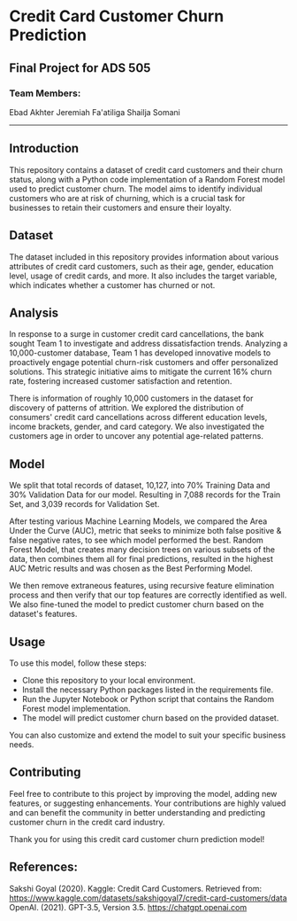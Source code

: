 # Credit Card Customer Churn Prediction
## Final Project for ADS 505

### Team Members:
Ebad Akhter
Jeremiah Fa'atiliga
Shailja Somani   

****

## Introduction
This repository contains a dataset of credit card customers and their churn status, along with a Python code implementation of a Random Forest model used to predict customer churn. The model aims to identify individual customers who are at risk of churning, which is a crucial task for businesses to retain their customers and ensure their loyalty.

## Dataset
The dataset included in this repository provides information about various attributes of credit card customers, such as their age, gender, education level, usage of credit cards, and more. It also includes the target variable, which indicates whether a customer has churned or not.

## Analysis
In response to a surge in customer credit card cancellations, the bank sought Team 1 to investigate and address dissatisfaction trends. Analyzing a 10,000-customer database, Team 1 has developed innovative models to proactively engage potential churn-risk customers and offer personalized solutions. This strategic initiative aims to mitigate the current 16% churn rate, fostering increased customer satisfaction and retention.

There is information of roughly 10,000 customers in the dataset for discovery of patterns of attrition. We explored the distribution of consumers' credit card cancellations across different education levels, income brackets, gender, and card category. We also investigated the customers age in order to uncover any potential age-related patterns.

## Model
We split that total records of dataset, 10,127, into 70% Training Data and 30% Validation Data for our model. Resulting in 7,088 records for the Train Set, and 3,039 records for Validation Set.

After testing various Machine Learning Models, we compared the Area Under the Curve (AUC), metric that seeks to minimize both false positive & false negative rates, to see which model performed the best. Random Forest Model, that creates many decision trees on various subsets of the data, then combines them all for final predictions, resulted in the highest AUC Metric results and was chosen as the Best Performing Model.

We then remove extraneous features, using recursive feature elimination process and then verify that our top features are correctly identified as well. We also fine-tuned the model to predict customer churn based on the dataset's features.

## Usage
To use this model, follow these steps:

* Clone this repository to your local environment.
* Install the necessary Python packages listed in the requirements file.
* Run the Jupyter Notebook or Python script that contains the Random Forest model implementation.
* The model will predict customer churn based on the provided dataset.

You can also customize and extend the model to suit your specific business needs.

## Contributing
Feel free to contribute to this project by improving the model, adding new features, or suggesting enhancements. Your contributions are highly valued and can benefit the community in better understanding and predicting customer churn in the credit card industry.

Thank you for using this credit card customer churn prediction model!

## References:
Sakshi Goyal (2020). Kaggle: Credit Card Customers. Retrieved from: https://www.kaggle.com/datasets/sakshigoyal7/credit-card-customers/data
OpenAI. (2021). GPT-3.5, Version 3.5. https://chatgpt.openai.com